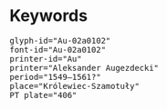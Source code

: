 # Keywords
<pre>
glyph-id="Au-02a0102"
font-id="Au-02a0102"
printer-id="Au"
printer="Aleksander Augezdecki"
period="1549–1561?"
place="Królewiec-Szamotuły"
PT plate="406"
</pre>
